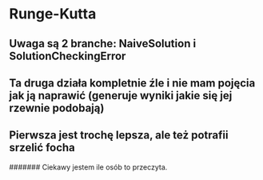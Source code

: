 # Runge-Kutta
## Uwaga są 2 branche: NaiveSolution i SolutionCheckingError
## Ta druga działa kompletnie źle i nie mam pojęcia jak ją naprawić (generuje wyniki jakie się jej rzewnie podobają)
## Pierwsza jest trochę lepsza, ale też potrafii srzelić focha
















####### Ciekawy jestem ile osób to przeczyta.
